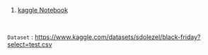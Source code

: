 
1. [kaggle Notebook](https://www.kaggle.com/code/mayukhbaruah/black-friday-sales)
<br>


```Dataset``` : https://www.kaggle.com/datasets/sdolezel/black-friday?select=test.csv
